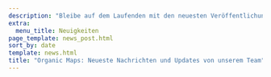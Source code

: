```yaml
---
description: "Bleibe auf dem Laufenden mit den neuesten Veröffentlichungen von Organic Maps, Neuigkeiten und Updates von unserem Team"
extra:
  menu_title: Neuigkeiten
page_template: news_post.html
sort_by: date
template: news.html
title: "Organic Maps: Neueste Nachrichten und Updates von unserem Team"
---
```


